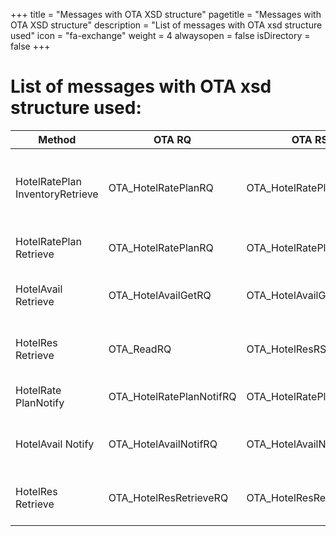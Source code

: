 +++
title = "Messages with OTA XSD structure"
pagetitle = "Messages with OTA XSD structure"
description = "List of messages with OTA xsd structure used"
icon = "fa-exchange" 
weight = 4
alwaysopen = false
isDirectory = false
+++

# List of messages with OTA xsd structure used:

  
| **Method**			| **OTA RQ**			| **OTA RS**			| **Type**	| **Description**	|
| ----------------------------- | ----------------------------- | ----------------------------- | ------------- | --------------------- |
| HotelRatePlan InventoryRetrieve | OTA_HotelRatePlanRQ | OTA_HotelRatePlanRS | Retrieve | Retrieve static information of hotel seller inventory|
| HotelRatePlan Retrieve | OTA_HotelRatePlanRQ | OTA_HotelRatePlanRS | Retrieve | Retrieve rates of hotel seller|
| HotelAvail Retrieve | OTA_HotelAvailGetRQ | OTA_HotelAvailGetRS | Retrieve | Retrieve availability of hotel seller|
| HotelRes Retrieve | OTA_ReadRQ  | OTA_HotelResRS | Retrieve | Retrieve reservations from user seller|
| HotelRate PlanNotify | OTA_HotelRatePlanNotifRQ | OTA_HotelRatePlanNotifRS | Notify | Notify rates to hotel seller  |
| HotelAvail Notify | OTA_HotelAvailNotifRQ | OTA_HotelAvailNotifRS | Notify | Notify availability to hotel seller|
| HotelRes Retrieve | OTA_HotelResRetrieveRQ | OTA_HotelResRetrieveRS | Retrieve | Retrieve reservations from user seller |